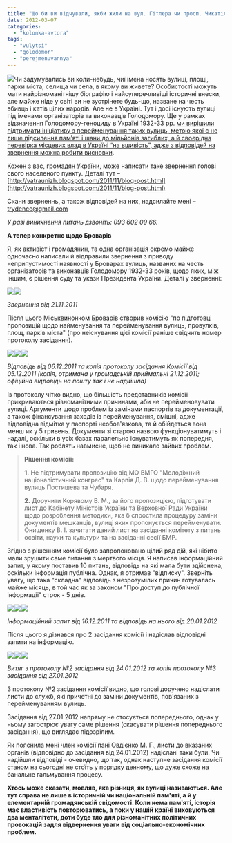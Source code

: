 ```yaml
---
title: "Що би ви відчували, якби жили на вул. Гітлера чи просп. Чикатіла?"
date: 2012-03-07
categories: 
  - "kolonka-avtora"
tags: 
  - "vulytsi"
  - "golodomor"
  - "perejmenuvannya"
---
```


[![](https://mpz.brovary.org/wp-content/uploads/2012/03/ПостишевЧубар.jpg)](https://mpz.brovary.org/wp-content/uploads/2012/03/ПостишевЧубар.jpg)Чи задумувались ви коли-небудь, чиї імена носять вулиці, площі, парки міста, селища чи села, в якому ви живете? Особистості можуть мати найрізноманітнішу біографію і найсуперечливіші історичні внески, але майже ніде у світі ви не зустрінете будь-що, назване на честь вбивць і катів цілих народів. Але не в Україні. Тут і досі існують вулиці під іменами організаторів та виконавців Голодомору. Ще у рамках відзначення Голодомору-геноциду в Україні 1932-33 рр. [ми вирішили підтримати ініціативу з перейменування таких вулиць, метою якої є не лише підсилення пам’яті і шани до мільйонів загиблих, а й своєрідна перевірка місцевих влад в Україні “на вшивість”, адже з відповідей на звернення можна робити висновки](http://vidsich.org.ua/archives/1447 "http://vidsich.org.ua/archives/1447").

Кожен з вас, громадян України, може написати таке звернення голові свого населеного пункту. Деталі тут – [http://vatraunizh.blogspot.com/2011/11/blog-post.html](http://vatraunizh.blogspot.com/2011/11/blog-post.html)

Скани зверненнь, а також відповідей на них, надсилайте мені – trydence@gmail.com

_У разі виникнення питань дзвоніть: 093 602 09 66._

**А тепер конкретно щодо Броварів**

Я, як активіст і громадянин, та одна організація окремо майже одночасно написали й відправили звернення з приводу неприпустимості наявності у Броварах вулиць, названих на честь організаторів та виконавців Голодомору 1932-33 років, щодо яких, між іншим, є рішення суду та укази Президента України. Деталі у зверненні:<!--more-->

[![](https://mpz.brovary.org/wp-content/uploads/2012/03/2011.11.21_Звернення_1_1.jpg)](https://mpz.brovary.org/wp-content/uploads/2012/03/2011.11.21_Звернення_1_1.jpg)[![](https://mpz.brovary.org/wp-content/uploads/2012/03/2011.11.21_Звернення_2_1.jpg)](https://mpz.brovary.org/wp-content/uploads/2012/03/2011.11.21_Звернення_2_1.jpg)

_Звернення від 21.11.2011_

Після цього Міськвинонком Броварів створив комісію "по підготовці пропозицій щодо найменування та перейменування вулиць, провулків, площ, парків міста" (про неіснування цієї комісії раніше свідчить номер протоколу засідання).

**[![](https://mpz.brovary.org/wp-content/uploads/2012/03/2011.12.06_Відповідь_Лист№1781.jpg)](https://mpz.brovary.org/wp-content/uploads/2012/03/2011.12.06_Відповідь_Лист№1781.jpg)[![](https://mpz.brovary.org/wp-content/uploads/2012/03/2011.12.05_Відповідь_Протокол№1_1.jpg)](https://mpz.brovary.org/wp-content/uploads/2012/03/2011.12.05_Відповідь_Протокол№1_1.jpg)[![](https://mpz.brovary.org/wp-content/uploads/2012/03/2011.12.05_Відповідь_Протокол№1_2.jpg)](https://mpz.brovary.org/wp-content/uploads/2012/03/2011.12.05_Відповідь_Протокол№1_2.jpg)**

_Відповідь від 06.12.2011 та копія протоколу засідання Комісії від 05.12.2011 (копія, отримана у громадській приймальні 21.12.2011; офіційна відповідь на пошту так і не надійшла)_

Із протоколу чітко видно, що більшість представників комісії прикриваються різноманітними причинами, аби не перейменовувати вулиці. Аргументи щодо проблем із замінами паспортів та документації, а також фінансування заходів із перейменування, смішні, адже відповідна відмітка у паспорті необов'язкова, та й обійдеться вона менш як у 5 гривень. Документи зі старою назвою функціонуватимуть і надалі, оскільки в усіх базах паралельно існуватимуть як попередня, так і нова. Так роблять навмисне, щоб не виникало зайвих проблем.

> **Рішення комісії:**
> 
> **1.** Не підтримувати пропозицію від МО ВМГО "Молодіжний націоналістичний конгрес" та Карпія Д. В. щодо перейменування вулиць Постишева та Чубаря.
> 
> **2.** Доручити Корявому В. М., за його пропозицією, підготувати лист до Кабінету Міністрів України та Верховної Ради України щодо розроблення методики, яка б спростила процедуру заміни документів мешканців, вулиці яких пропонується перейменувати. Онищенку В. І. зачитати даний лист на засіданні комітету з питань освіти, науки та культури та на засіданні сесії БМР.

Згідно з рішенням комісії було запропоновано цілий ряд дій, які нібито мали зрушити саме питання з мертвого місця. Я написав інформаційний запит, у якому поставив 10 питань, відповідь на які мала бути здійснена, оскільки інформація публічна. Однак, я отримав "відписку". Зверніть увагу, що така "складна" відповідь з незрозумілих причин готувалась майже місяць, в той час як за законом "Про доступ до публічної інформації" строк - 5 днів.

[![](https://mpz.brovary.org/wp-content/uploads/2012/03/2012.01.16_Інформ.запит№02-01.13_11.jpg)](https://mpz.brovary.org/wp-content/uploads/2012/03/2012.01.16_Інформ.запит№02-01.13_11.jpg)[![](https://mpz.brovary.org/wp-content/uploads/2012/03/2012.01.16_Інформ.запит№02-01.13_2.jpg)](https://mpz.brovary.org/wp-content/uploads/2012/03/2012.01.16_Інформ.запит№02-01.13_2.jpg)[![](https://mpz.brovary.org/wp-content/uploads/2012/03/2012.01.20-Відповідь-на-інф.запит-№02-01.221.jpg)](https://mpz.brovary.org/wp-content/uploads/2012/03/2012.01.20-Відповідь-на-інф.запит-№02-01.221.jpg)

_Інформаційний запит від 16.12.2011 та відповідь на нього від 20.01.2012_

Після цього я дізнався про 2 засідання комісії і надіслав відповідні запити на інформацію.

[![](https://mpz.brovary.org/wp-content/uploads/2012/03/2012.02.02-Відповідь-на-інф.запит№02-01.35_Витяг-з-протоколу-№2-від-24.01.2012.jpg)](https://mpz.brovary.org/wp-content/uploads/2012/03/2012.02.02-Відповідь-на-інф.запит№02-01.35_Витяг-з-протоколу-№2-від-24.01.2012.jpg)[![](https://mpz.brovary.org/wp-content/uploads/2012/03/2012.02.13-Відповідь-на-інф.запит№02-01.72_Протокол№3-від-27.01_1.jpg)](https://mpz.brovary.org/wp-content/uploads/2012/03/2012.02.13-Відповідь-на-інф.запит№02-01.72_Протокол№3-від-27.01_1.jpg)[![](https://mpz.brovary.org/wp-content/uploads/2012/03/2012.02.13-Відповідь-на-інф.запит№02-01.72_Протокол№3-від-27.01_2.jpg)](https://mpz.brovary.org/wp-content/uploads/2012/03/2012.02.13-Відповідь-на-інф.запит№02-01.72_Протокол№3-від-27.01_2.jpg)

_Витяг з протоколу №2 засідання від 24.01.2012 та копія протоколу №3 засідання від 27.01.2012_

З протоколу №2 засідання комісії видно, що голові доручено надіслати листи до служб, які причетні до заміни документів, пов'язаних з перейменуванням вулиць.

Засідання від 27.01.2012 напряму не стосується попереднього, однак у ньому загострює увагу саме рішення (скасувати рішення попереднього засідання), що виглядає підозрілим.

Як пояснила мені член комісії пані Овдієнко М. Г., листи до вказаних органів (відповідно до засідання від 24.01.2012) надіслані таки були. Чи надійшли відповіді - очевидно, що так, однак наступне засідання комісії станом на сьогодні не стоїть у порядку денному, що дуже схоже на банальне гальмування процесу.

**Хтось може сказати, мовляв, яка різниця, як вулиці називаються. Але тут справа не лише в історичній чи національній пам'яті, а й у елементарній громадянській свідомості. Коли нема пам'яті, історія має властивість повторюватись, а поки у нашій країні виховуються два менталітети, доти буде тло для різноманітних політичних провокацій задля відвернення уваги від соціально-економічних проблем.**
